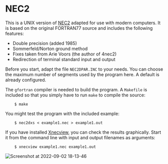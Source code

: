 # NEC2

This is a UNIX version of [NEC2] adapted for use with modern computers. It is based
on the original FORTRAN77 source and includes the following features:

* Double precision (added 1985)
* Sommerfeld/Norton ground method
* Fixes taken from Arie Voors (the author of 4nec2)
* Redirection of terminal standard input and output

Before you start, adapt the file `NEC2DPAR.INC` to your needs. You can choose
the maximum number of segments used by the program here. A default is already
configured.

The `gfortran` compiler is needed to build the program. A `Makefile` is included so that you simply have to run `make` to compile the
source:

        $ make

You might test the program with the included example:

        $ nec2dxs < example1.nec > example1.out

If you have installed [Xnecview], you can check the results graphically. Start it from the command line with input and output filenames as arguments:

        $ xnecview example1.nec example1.out

![Screenshot at 2022-09-02 18-13-46](https://user-images.githubusercontent.com/1257505/188195788-aee871ad-d1e5-4893-a084-26d5a0cb3bd5.png)

[NEC2]: https://www.nec2.org
[Xnecview]: https://www.pa3fwm.nl/software/xnecview

